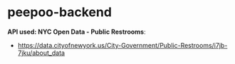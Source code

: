 # peepoo-backend

**API used: NYC Open Data - Public Restrooms**: 
- https://data.cityofnewyork.us/City-Government/Public-Restrooms/i7jb-7jku/about_data 


